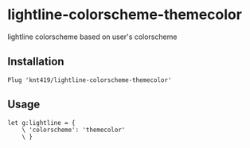 # lightline-colorscheme-themecolor
lightline colorscheme based on user's colorscheme

## Installation

    Plug 'knt419/lightline-colorscheme-themecolor'

## Usage

    let g:lightline = {
        \ 'colorscheme': 'themecolor'
        \ }



